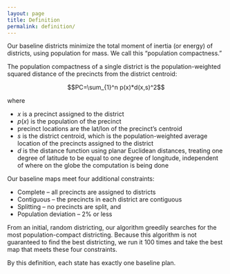 ```yaml
---
layout: page
title: Definition
permalink: definition/
---
```


Our baseline districts minimize the total moment of inertia (or energy) of districts, using population for mass. We call this “population compactness.”

The population compactness of a single district is the population-weighted squared distance of the precincts from the district centroid:

<!-- MathJax -->
<script src="https://polyfill.io/v3/polyfill.min.js?features=es6"></script>
<script id="MathJax-script" async src="https://cdn.jsdelivr.net/npm/mathjax@3/es5/tex-mml-chtml.js"></script>

$$PC=\sum_{1}^n p(x)*d(x,s)^2$$

where

- $x$ is a precinct assigned to the district
- $p(x)$ is the population of the precinct
- precinct locations are the lat/lon of the precinct’s centroid
- $s$ is the district centroid, which is the population-weighted average location of the precincts assigned to the district
- $d$ is the distance function using planar Euclidean distances, treating one degree of latitude to be equal to one degree of longitude, independent of where on the globe the computation is being done

Our baseline maps meet four additional constraints:

- Complete – all precincts are assigned to districts
- Contiguous – the precincts in each district are contiguous
- Splitting – no precincts are split, and
- Population deviation – 2% or less

From an initial, random districting, our algorithm greedily searches for the most population-compact districting.  Because this algorithm is not guaranteed to find the best districting, we run it 100 times and take the best map that meets these four constraints.

By this definition, each state has exactly one baseline plan. 
